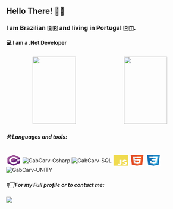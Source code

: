 ## Hello There! 👋🏻

### I am Brazilian 🇧🇷 and living in Portugal 🇵🇹.
#### 💻 I am a .Net Developer 


###
<div align="center">
 <img height="180em" width="48%" src="https://github-readme-stats.vercel.app/api?username=GabrielCarv&show_icons=true&theme=merko&include_all_commits=true&count_private=true"/>
  <img height="180em" width="48%" src="https://github-readme-stats.vercel.app/api/top-langs/?username=GabrielCarv&layout=compact&langs_count=7&theme=merko"/>
</div>  

### 
##### ⚒ Languages and tools:

<div style="display: inline_block"><br>
<img align="center" alt="GabCarv-Csharp" height="30" width="40" src="https://raw.githubusercontent.com/devicons/devicon/master/icons/csharp/csharp-original.svg">
<img align="center" alt="GabCarv-Csharp" height="30" width="40" src="https://cdn.jsdelivr.net/gh/devicons/devicon/icons/dotnetcore/dotnetcore-original.svg" /> 
<img align="center" alt="GabCarv-SQL" height="30" width="40" src="https://cdn.jsdelivr.net/gh/devicons/devicon/icons/microsoftsqlserver/microsoftsqlserver-plain-wordmark.svg"/>
 
<img align="center" alt="GabCarv" height="30" width="40" src="https://raw.githubusercontent.com/devicons/devicon/master/icons/javascript/javascript-plain.svg">
<img align="center" alt="GabCarv-HTML" height="30" width="40" src="https://raw.githubusercontent.com/devicons/devicon/master/icons/html5/html5-original.svg">
<img align="center" alt="GabCarv-CSS" height="30" width="40" src="https://raw.githubusercontent.com/devicons/devicon/master/icons/css3/css3-original.svg">
 
<img align="center" alt="GabCarv-UNITY" height="30" width="40" src="https://cdn.jsdelivr.net/gh/devicons/devicon/icons/unity/unity-original.svg" />            
</div>

###
##### 👇🏻 For my Full profile or to contact me:

<div> 
  <a href="https://www.linkedin.com/in/gabriel-carvalho-sobral/" target="_blank"><img src="https://img.shields.io/badge/-LinkedIn-%230077B5?style=for-the-badge&logo=linkedin&logoColor=white" target="_blank"></a> 
</div>

